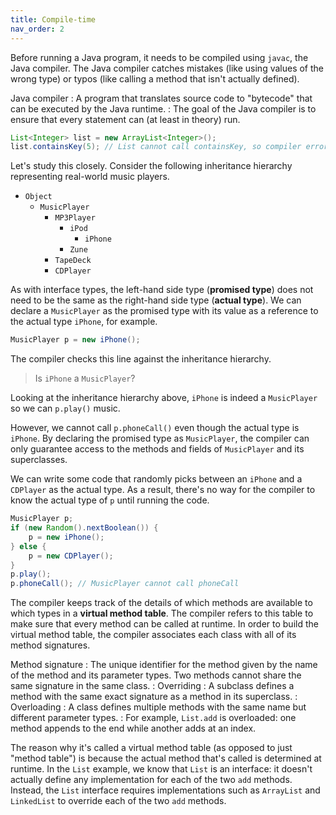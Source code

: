 ```yaml
---
title: Compile-time
nav_order: 2
---
```


Before running a Java program, it needs to be compiled using `javac`, the Java compiler. The Java compiler catches mistakes (like using values of the wrong type) or typos (like calling a method that isn't actually defined).

Java compiler
: A program that translates source code to "bytecode" that can be executed by the Java runtime.
: The goal of the Java compiler is to ensure that every statement can (at least in theory) run.

```java
List<Integer> list = new ArrayList<Integer>();
list.containsKey(5); // List cannot call containsKey, so compiler error
```

Let's study this closely. Consider the following inheritance hierarchy representing real-world music players.

- `Object`
  - `MusicPlayer`
    - `MP3Player`
      - `iPod`
        - `iPhone`
      - `Zune`
    - `TapeDeck`
    - `CDPlayer`

As with interface types, the left-hand side type (**promised type**) does not need to be the same as the right-hand side type (**actual type**). We can declare a `MusicPlayer` as the promised type with its value as a reference to the actual type `iPhone`, for example.

```java
MusicPlayer p = new iPhone();
```

The compiler checks this line against the inheritance hierarchy.

> Is `iPhone` a `MusicPlayer`?

Looking at the inheritance hierarchy above, `iPhone` is indeed a `MusicPlayer` so we can `p.play()` music.

However, we cannot call `p.phoneCall()` even though the actual type is `iPhone`. By declaring the promised type as `MusicPlayer`, the compiler can only guarantee access to the methods and fields of `MusicPlayer` and its superclasses.

We can write some code that randomly picks between an `iPhone` and a `CDPlayer` as the actual type. As a result, there's no way for the compiler to know the actual type of `p` until running the code.

```java
MusicPlayer p;
if (new Random().nextBoolean()) {
    p = new iPhone();
} else {
    p = new CDPlayer();
}
p.play();
p.phoneCall(); // MusicPlayer cannot call phoneCall
```

The compiler keeps track of the details of which methods are available to which types in a **virtual method table**. The compiler refers to this table to make sure that every method can be called at runtime. In order to build the virtual method table, the compiler associates each class with all of its method signatures.

Method signature
: The unique identifier for the method given by the name of the method and its parameter types. Two methods cannot share the same signature in the same class.
: Overriding
  : A subclass defines a method with the same exact signature as a method in its superclass.
: Overloading
  : A class defines multiple methods with the same name but different parameter types.
  : For example, `List.add` is overloaded: one method appends to the end while another adds at an index.

The reason why it's called a virtual method table (as opposed to just "method table") is because the actual method that's called is determined at runtime. In the `List` example, we know that `List` is an interface: it doesn't actually define any implementation for each of the two `add` methods. Instead, the `List` interface requires implementations such as `ArrayList` and `LinkedList` to override each of the two `add` methods.
